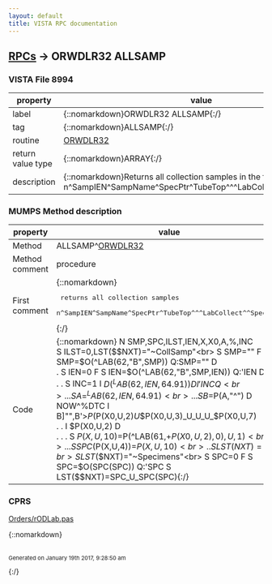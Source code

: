 ```yaml
---
layout: default
title: VISTA RPC documentation
---
```




## [RPCs](TableOfContent.md) &#8594; ORWDLR32 ALLSAMP 



### VISTA File 8994 


 property | value 
--- | --- 
 label | {::nomarkdown}ORWDLR32 ALLSAMP{:/}
 tag | {::nomarkdown}ALLSAMP{:/}
 routine | [ORWDLR32](http://code.osehra.org/dox/Routine_ORWDLR32_source.html)
 return value type | {::nomarkdown}ARRAY{:/}
 description | {::nomarkdown}Returns all collection samples in the format:   n^SampIEN^SampName^SpecPtr^TubeTop^^^LabCollect^^SpecName{:/}


### MUMPS Method description

 property | value 
 --- | --- 
 Method | ALLSAMP^[ORWDLR32](http://code.osehra.org/dox/Routine_ORWDLR32_source.html)
 Method comment | procedure
 First comment | {::nomarkdown}<pre> returns all collection samples<br/> n^SampIEN^SampName^SpecPtr^TubeTop^^^LabCollect^^SpecName</pre>{:/}
 Code | {::nomarkdown}  N SMP,SPC,ILST,IEN,X,X0,A,%,INC<br> S ILST=0,LST($$NXT)="~CollSamp"<br> S SMP="" F  S SMP=$O(^LAB(62,"B",SMP)) Q:SMP=""  D<br> . S IEN=0 F  S IEN=$O(^LAB(62,"B",SMP,IEN)) Q:'IEN  D<br> . . S INC=1 I $D(^LAB(62,IEN,64.91)) D  I 'INC Q<br> . . . S A=^LAB(62,IEN,64.91)<br> . . . S B=$P(A,"^") D NOW^%DTC I B]"",B'>$P(%,".") S INC=0 Q<br> . . S X0=^LAB(62,IEN,0)<br> . . S X="i"_U_IEN_U_SMP_U_$P(X0,U,2)_U_$P(X0,U,3)_U_U_U_$P(X0,U,7)<br> . . I $P(X0,U,2) D<br> . . . S $P(X,U,10)=$P(^LAB(61,+$P(X0,U,2),0),U,1)<br> . . . S SPC($P(X,U,4))=$P(X,U,10)<br> . . S LST($$NXT)=X<br> S LST($$NXT)="~Specimens"<br> S SPC=0 F  S SPC=$O(SPC(SPC)) Q:'SPC  S LST($$NXT)=SPC_U_SPC(SPC){:/}


### CPRS

[Orders/rODLab.pas](https://github.com/OSEHRA/VistA/blob/master/Packages/Order%20Entry%20Results%20Reporting/CPRS/CPRS-Chart/Orders/rODLab.pas)


{::nomarkdown} <br/><br/><p style="font-size: 11px">Generated on January 19th 2017, 9:28:50 am</p>{:/}